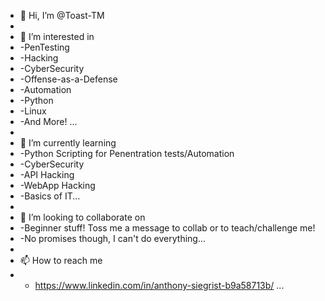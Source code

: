 - 👋 Hi, I’m @Toast-TM
- 
- 👀 I’m interested in
-   -PenTesting
-   -Hacking
-   -CyberSecurity
-   -Offense-as-a-Defense
-   -Automation
-   -Python
-   -Linux
-   -And More! ...
-   
- 🌱 I’m currently learning
-   -Python Scripting for Penentration tests/Automation
-   -CyberSecurity
-   -API Hacking
-   -WebApp Hacking
-   -Basics of IT...
-   
- 💞️ I’m looking to collaborate on
-   -Beginner stuff! Toss me a message to collab or to teach/challenge me!
-   -No promises though, I can't do everything...
-   
- 📫 How to reach me
-   - https://www.linkedin.com/in/anthony-siegrist-b9a58713b/ ...

<!---
Toast-TM/Toast-TM is a ✨ special ✨ repository because its `README.md` (this file) appears on your GitHub profile.
You can click the Preview link to take a look at your changes.
--->
